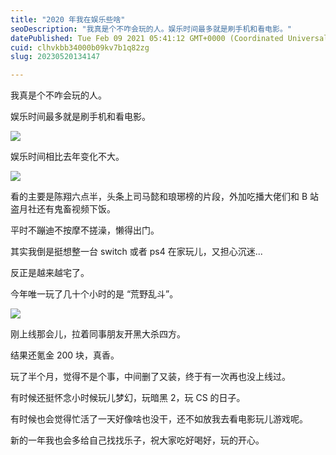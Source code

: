 ```yaml
---
title: "2020 年我在娱乐些啥"
seoDescription: "我真是个不咋会玩的人。娱乐时间最多就是刷手机和看电影。"
datePublished: Tue Feb 09 2021 05:41:12 GMT+0000 (Coordinated Universal Time)
cuid: clhvkbb34000b09kv7b1q82zg
slug: 20230520134147

---
```


我真是个不咋会玩的人。

娱乐时间最多就是刷手机和看电影。

![](url)

娱乐时间相比去年变化不大。

![](url)

看的主要是陈翔六点半，头条上司马懿和琅琊榜的片段，外加吃播大佬们和 B 站盗月社还有鬼畜视频下饭。

平时不蹦迪不按摩不搓澡，懒得出门。

其实我倒是挺想整一台 switch 或者 ps4 在家玩儿，又担心沉迷...

反正是越来越宅了。

今年唯一玩了几十个小时的是 “荒野乱斗”。

![](url)

刚上线那会儿，拉着同事朋友开黑大杀四方。

结果还氪金 200 块，真香。

玩了半个月，觉得不是个事，中间删了又装，终于有一次再也没上线过。

有时候还挺怀念小时候玩儿梦幻，玩暗黑 2，玩 CS 的日子。

有时候也会觉得忙活了一天好像啥也没干，还不如放我去看电影玩儿游戏呢。

新的一年我也会多给自己找找乐子，祝大家吃好喝好，玩的开心。